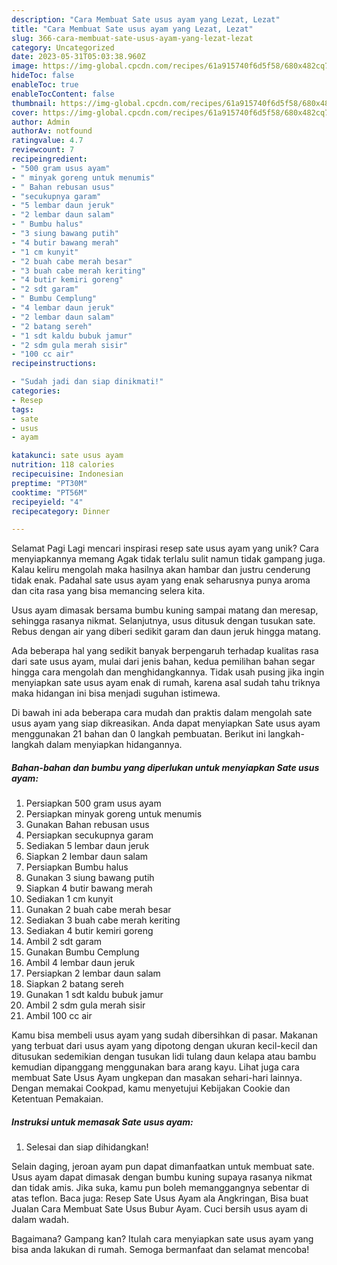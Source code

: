 ```yaml
---
description: "Cara Membuat Sate usus ayam yang Lezat, Lezat"
title: "Cara Membuat Sate usus ayam yang Lezat, Lezat"
slug: 366-cara-membuat-sate-usus-ayam-yang-lezat-lezat
category: Uncategorized
date: 2023-05-31T05:03:38.960Z
image: https://img-global.cpcdn.com/recipes/61a915740f6d5f58/680x482cq70/sate-usus-ayam-foto-resep-utama.jpg
hideToc: false
enableToc: true
enableTocContent: false
thumbnail: https://img-global.cpcdn.com/recipes/61a915740f6d5f58/680x482cq70/sate-usus-ayam-foto-resep-utama.jpg
cover: https://img-global.cpcdn.com/recipes/61a915740f6d5f58/680x482cq70/sate-usus-ayam-foto-resep-utama.jpg
author: Admin
authorAv: notfound
ratingvalue: 4.7
reviewcount: 7
recipeingredient:
- "500 gram usus ayam"
- " minyak goreng untuk menumis"
- " Bahan rebusan usus"
- "secukupnya garam"
- "5 lembar daun jeruk"
- "2 lembar daun salam"
- " Bumbu halus"
- "3 siung bawang putih"
- "4 butir bawang merah"
- "1 cm kunyit"
- "2 buah cabe merah besar"
- "3 buah cabe merah keriting"
- "4 butir kemiri goreng"
- "2 sdt garam"
- " Bumbu Cemplung"
- "4 lembar daun jeruk"
- "2 lembar daun salam"
- "2 batang sereh"
- "1 sdt kaldu bubuk jamur"
- "2 sdm gula merah sisir"
- "100 cc air"
recipeinstructions:

- "Sudah jadi dan siap dinikmati!"
categories:
- Resep
tags:
- sate
- usus
- ayam

katakunci: sate usus ayam 
nutrition: 118 calories
recipecuisine: Indonesian
preptime: "PT30M"
cooktime: "PT56M"
recipeyield: "4"
recipecategory: Dinner

---
```



Selamat Pagi Lagi mencari inspirasi resep sate usus ayam yang unik? Cara menyiapkannya memang Agak tidak terlalu sulit namun tidak gampang juga. Kalau keliru mengolah maka hasilnya akan hambar dan justru cenderung tidak enak. Padahal sate usus ayam yang enak seharusnya punya aroma dan cita rasa yang bisa memancing selera kita.


Usus ayam dimasak bersama bumbu kuning sampai matang dan meresap, sehingga rasanya nikmat. Selanjutnya, usus ditusuk dengan tusukan sate. Rebus dengan air yang diberi sedikit garam dan daun jeruk hingga matang.

Ada beberapa hal yang sedikit banyak berpengaruh terhadap kualitas rasa dari sate usus ayam, mulai dari jenis bahan, kedua pemilihan bahan segar hingga cara mengolah dan menghidangkannya. Tidak usah pusing jika ingin menyiapkan sate usus ayam enak di rumah, karena asal sudah tahu triknya maka hidangan ini bisa menjadi suguhan istimewa.


Di bawah ini ada beberapa cara mudah dan praktis dalam mengolah sate usus ayam yang siap dikreasikan. Anda dapat menyiapkan Sate usus ayam menggunakan 21 bahan dan 0 langkah pembuatan. Berikut ini langkah-langkah dalam menyiapkan hidangannya.

<!--inarticleads1-->

##### Bahan-bahan dan bumbu yang diperlukan untuk menyiapkan Sate usus ayam:

1. Persiapkan 500 gram usus ayam
1. Persiapkan  minyak goreng untuk menumis
1. Gunakan  Bahan rebusan usus
1. Persiapkan secukupnya garam
1. Sediakan 5 lembar daun jeruk
1. Siapkan 2 lembar daun salam
1. Persiapkan  Bumbu halus
1. Gunakan 3 siung bawang putih
1. Siapkan 4 butir bawang merah
1. Sediakan 1 cm kunyit
1. Gunakan 2 buah cabe merah besar
1. Sediakan 3 buah cabe merah keriting
1. Sediakan 4 butir kemiri goreng
1. Ambil 2 sdt garam
1. Gunakan  Bumbu Cemplung
1. Ambil 4 lembar daun jeruk
1. Persiapkan 2 lembar daun salam
1. Siapkan 2 batang sereh
1. Gunakan 1 sdt kaldu bubuk jamur
1. Ambil 2 sdm gula merah sisir
1. Ambil 100 cc air


Kamu bisa membeli usus ayam yang sudah dibersihkan di pasar. Makanan yang terbuat dari usus ayam yang dipotong dengan ukuran kecil-kecil dan ditusukan sedemikian dengan tusukan lidi tulang daun kelapa atau bambu kemudian dipanggang menggunakan bara arang kayu. Lihat juga cara membuat Sate Usus Ayam ungkepan dan masakan sehari-hari lainnya. Dengan memakai Cookpad, kamu menyetujui Kebijakan Cookie dan Ketentuan Pemakaian. 

<!--inarticleads2-->

##### Instruksi untuk memasak Sate usus ayam:


1. Selesai dan siap dihidangkan!

Selain daging, jeroan ayam pun dapat dimanfaatkan untuk membuat sate. Usus ayam dapat dimasak dengan bumbu kuning supaya rasanya nikmat dan tidak amis. Jika suka, kamu pun boleh memanggangnya sebentar di atas teflon. Baca juga: Resep Sate Usus Ayam ala Angkringan, Bisa buat Jualan Cara Membuat Sate Usus Bubur Ayam. Cuci bersih usus ayam di dalam wadah. 

Bagaimana? Gampang kan? Itulah cara menyiapkan sate usus ayam yang bisa anda lakukan di rumah. Semoga bermanfaat dan selamat mencoba!
